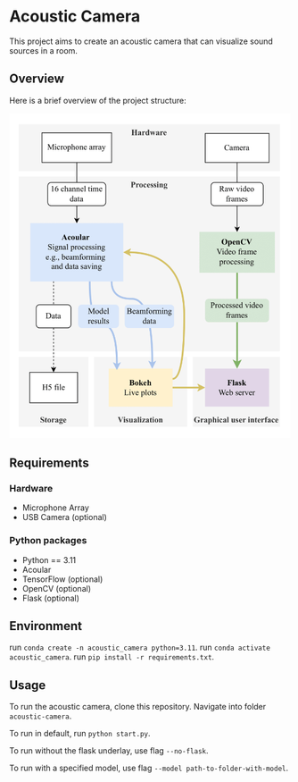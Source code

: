 # Acoustic Camera

This project aims to create an acoustic camera that can visualize sound sources in a room.

## Overview

Here is a brief overview of the project structure:

![alt text](overview.png "Title")

## Requirements

### Hardware

- Microphone Array
- USB Camera (optional)

### Python packages

- Python == 3.11
- Acoular
- TensorFlow (optional)
- OpenCV (optional)
- Flask (optional)

## Environment
run `conda create -n acoustic_camera python=3.11`.
run `conda activate acoustic_camera`.
run `pip install -r requirements.txt`.

## Usage

To run the acoustic camera, clone this repository. Navigate into folder `acoustic-camera`.

To run in default, run `python start.py`.

To run without the flask underlay, use flag `--no-flask`.

To run with a specified model, use flag `--model path-to-folder-with-model`.
